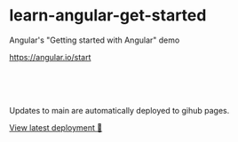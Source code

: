 # learn-angular-get-started

Angular's "Getting started with Angular" demo

https://angular.io/start

<br />
<br />
<br />

Updates to main are automatically deployed to gihub pages.

[View latest deployment 🚀](colorado-quinn.github.io/learn-angular-get-started)
